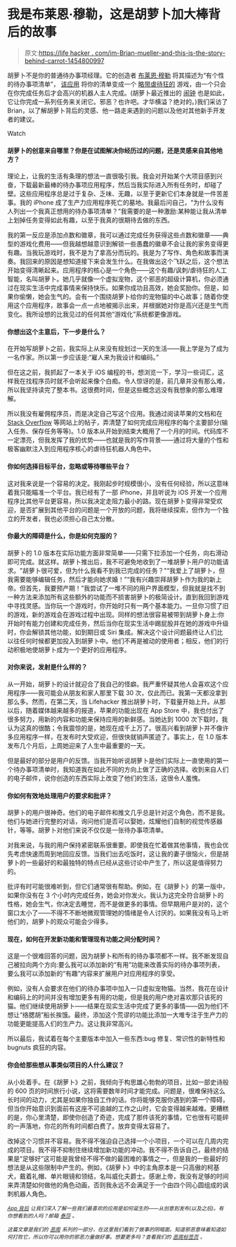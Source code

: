 # 我是布莱恩·穆勒，这是胡萝卜加大棒背后的故事

> 原文:[https://life hacker . com/im-Brian-mueller-and-this-is-the-story-behind-carrot-1454800997](https://lifehacker.com/im-brian-mueller-and-this-is-the-story-behind-carrot-1454800997)

胡萝卜不是你的普通待办事项经理。它的创造者 [布莱恩·穆勒](https://twitter.com/brianmueller333) 将其描述为“有个性的待办事项清单”， [该应用](https://itunes.apple.com/us/app/carrot-to-do/id591840203) 将你的清单变成一个 [略带虐待狂的](https://lifehacker.com/carrot-turns-your-to-do-list-into-a-slightly-sadistic-g-5978354) 游戏，由一个只会在你完成任务后才会高兴的机器人主人完成。(胡萝卜最近推出的 [闹钟](http://lifehacker.com/carrot-alarm-turns-your-morning-routine-into-a-sadistic-1140607638) 也是如此，它让你完成一系列任务来关闭它。邪恶？也许吧。才华横溢？绝对的。)我们采访了 Brian，以了解胡萝卜背后的灵感、他一路走来遇到的问题以及他对其他新手开发者的建议。

Watch

#### 胡萝卜的创意来自哪里？你是在试图解决你经历过的问题，还是灵感来自其他地方？

理论上，让我的生活有条理的想法一直很吸引我。我会对开始某个大项目感到兴奋，下载最新最棒的待办事项应用程序，然后当我实际进入所有任务时，却碰了壁。这些应用程序总是过于复杂、乏味、无趣，以至于更新它们本身就是一件苦差事。我的 iPhone 成了生产力应用程序死亡的墓地。我最后问自己，“为什么没有人列出一个我真正想用的待办事项清单？”我需要的是一种激励:某种能让我从清单上划掉任务变得如此有趣，以至于我真的很期待去做的东西。

我的第一反应是添加点数和徽章，我可以通过完成任务获得这些点数和徽章——典型的游戏化费用——但我越想越意识到解锁一些愚蠢的徽章不会让我的家务变得更有趣。当我玩游戏时，我不是为了拿高分而玩的。我是为了写作、角色和故事而演奏。我回来的原因是想知道接下来会发生什么。在我做出这个飞跃之后，这个想法开始变得清晰起来。应用程序的核心是一个角色——这个有趣/讽刺/虐待狂的人工智能，名叫胡萝卜。她几乎就像一个虚拟宠物，这个邪恶的超级计算机，你必须通过在现实生活中完成事情来保持快乐。如果你成功且高效，她会奖励你。但是，如果你偷懒，她会生气的。会有一个围绕胡萝卜给你的宠物猫的中心故事；随着你使用这个应用程序，故事会一点一点地被揭示出来，并根据她对你是高兴还是生气而变化。我所设想的比我见过的任何其他“游戏化”系统都更像游戏。

#### 你想出这个主意后，下一步是什么？

在开始写胡萝卜之前，我实际上从来没有规划过一天的生活——我上学是为了成为一名作家。所以第一步应该是:“雇人来为我设计和编码。”

但在这之前，我抓起了一本关于 iOS 编程的书，想浏览一下，学习一些词汇，这样我在找程序员时就不会听起来像个白痴。令人惊讶的是，前几章并没有那么难，所以我坚持读完了整本书。这很费时间，但是这些概念远没有我想象的那么难理解。

所以我没有雇佣程序员，而是决定自己写这个应用。我通过阅读苹果的文档和在 [Stack Overflow](http://lifehacker.com/crowdhacker) 等网站上的帖子，弄清楚了如何完成应用程序的每个主要部分(输入任务、保存任务等等)。1.0 版本从开始到结束大概用了一个月的时间。代码库不一定漂亮，但我发挥了我的优势——也就是我的写作背景——通过将大量的个性和极客幽默注入到应用程序核心的虐待狂机器人角色中。

#### 你如何选择目标平台，忽略或等待哪些平台？

这对我来说是一个容易的决定。我刚起步时规模很小，没有任何经验，所以这意味着我只能瞄准一个平台。我已经有了一部 iPhone，并且听说为 iOS 开发一个应用程序比其他平台更容易，所以我决定走阻力最小的路。现在胡萝卜变得非常受欢迎，是否扩展到其他平台的问题是一个开放的问题，我将继续探索，但作为一个独立的开发者，我也必须担心自己太分散。

#### 你最大的障碍是什么，你是如何克服的？

胡萝卜的 1.0 版本在实际功能方面非常简单——只需下拉添加一个任务，向右滑动即可完成。就这样。胡萝卜推出后，我不可避免地收到了一堆胡萝卜用户的功能请求。"胡萝卜很可爱，但为什么我看不到我已完成的任务？"“我爱上了胡萝卜，但我需要能够编辑任务，然后才能向她求婚！”“我有兴趣崇拜胡萝卜作为我的新上帝。但首先，我要预产期！”我尝试了一堆不同的用户界面模型，但我就是找不到一种方法来添加所有这些额外的功能而不损害胡萝卜的极简设计。直到我回到游戏中寻找灵感。当你玩一个游戏时，你开始时只有一两个基本能力。一旦你习惯了旧的游戏，新的游戏会在游戏过程中出现。同样的想法很容易被带到胡萝卜身上:你开始时有能力创建和完成任务，然后当你在现实生活中踢屁股并在她的游戏中升级时，你会解锁其他功能，如到期日或 Siri 集成。解决这个设计问题最终让人们比以往任何时候都更加投入到胡萝卜中。他们不再是被动的使用者；相反，他们的行动积极地使胡萝卜成为一个更好的应用程序。

#### 对你来说，发射是什么样的？

从一开始，胡萝卜的设计就迎合了我自己的怪癖。我严重怀疑其他人会喜欢这个应用程序——我可能会从朋友和家人那里下载 30 次，仅此而已。我第一天都没拿到那么多。然而，在第二天，当 Lifehacker 推出胡萝卜时，下载量开始上升。从那以后，随着媒体越来越多的报道，苹果的功能出现在 App Store 中，我也付出了很多努力，用新的内容和功能来保持应用的新鲜感。当她达到 1000 次下载时，我认为这真的很酷；令我震惊的是，她现在成千上万了。很高兴看到胡萝卜并不像许多应用程序一样，在发布时大受欢迎，但很快就销声匿迹了。事实上，在 1.0 版本发布几个月后，上周她迎来了人生中最重要的一天。

但是最好的部分是用户的反馈。当我开始听说胡萝卜是他们实际上一直使用的第一个待办事项清单时，我知道我在如此不同的方向上做了正确的选择。收到来自人们的电子邮件，说你创造的东西实际上改变了他们的生活，这很令人羞愧。

#### 你如何有效地处理用户的要求和批评？

胡萝卜的用户很神奇。他们的电子邮件和推文几乎总是针对这个角色，而不是我。他们与她进行完整的对话，询问他们是否可以娶她，炫耀他们自制的视觉传感器针，等等。胡萝卜对他们来说不仅仅是一张待办事项清单。

对我来说，与我的用户保持紧密联系很重要。即使我在忙着做其他事情，我也会优先考虑快速而周到地回应反馈。当我们出去吃饭时，这让我的妻子很恼火，但是胡萝卜的一些最好的和最独特的特点已经从这些讨论中产生了，所以这是值得努力的。

批评有时可能很难听到，但它们通常很有帮助。例如，在《胡萝卜》的第一版中，如果你没有在 3 个小时内完成任务，她会对你发火。我认为这完全符合胡萝卜的性格，她会生气，你决定去睡觉，而不是做更多的事情。但早期用户是对的，这个窗口太小了——不得不不断地微观管理她的情绪是令人讨厌的。如果我没有马上听他们的，胡萝卜的观众可能会少得多。

#### 现在，如何在开发新功能和管理现有功能之间分配时间？

这是一个很难回答的问题，因为胡萝卜和所有的待办事项都不一样。我不断发现自己被拉向两个方向:要么我可以添加新的“有用”功能来改善实际的待办事项列表，要么我可以添加新的“有趣”内容来扩展用户对应用程序的享受。

例如，没有人会要求在他们的待办事项中加入一只虚拟宠物猫。当然，我花在设计和编码上的时间并没有增加更多有用的功能，但是我的用户绝对喜欢那只该死的猫。他们继续使用胡萝卜——结果在现实生活中完成了更多的事情——因为他们不想让“络腮胡”船长挨饿。最终，添加这个荒谬的功能比添加一大堆专注于生产力的功能更能提高人们的生产力。这让我非常高兴。

所以最后，我试着在每个主要版本中加入一些东西:bug 修复、常识性的新特性和 bugnuts 疯狂的内容。

#### 你会给那些想从事类似项目的人什么建议？

从小处着手。在《胡萝卜》之前，我倾向于构思雄心勃勃的项目，比如一部史诗般的 600 页的时间旅行小说，这将需要数年时间才能完成。问题是，很难保持这么长时间的动力，尤其是如果你独自工作的话。你将能够克服你遇到的第一个障碍，但当你开始意识到面前有这座不可逾越的工作之山时，它会变得越来越难。更糟糕的是，你心里清楚，即使你创造了奇迹，完成了那件该死的事情，它也很有可能砰的一声落地，你花的所有时间都白费了。放弃变得太容易了。

改掉这个习惯并不容易。我不得不强迫自己选择一个小项目，一个可以在几周内完成的项目。我不得不抑制住继续增加新功能的冲动。我不得不告诉自己，最终的结果是“足够好”这可能是我曾经不得不做的最困难的事情之一，但是我的一些最好的想法是从这些限制中产生的。例如，《胡萝卜》中的主角原本是一只高傲的柯基犬，戴着礼帽、单片眼镜和领结，名叫威化夫爵士。感谢上帝，我没有足够的时间来弄清楚如何做他的角色动画，否则我永远不会满足于一个由四个同心圆组成的讽刺机器人角色。

<small></small>*[<small>*App 背后*</small>](http://lifehacker.com/behindtheapp) <small>*让我们深入了解一些我们最喜欢的应用是如何诞生的——从创意到发布(以及之后)。有你想看到的人吗？邮箱*</small> [<small>*泰莎*</small>](https://mail.google.com/mail/?view=cm&fs=1&tf=1&to=tessa@lifehacker.com) <small>*。*</small>*

**<small>这篇文章是我们的</small>* [*<small>恶周</small>*](https://lifehacker.com/welcome-to-lifehackers-fourth-annual-evil-week-1453143089) *<small>系列的一部分，在这里我们看到了做事的阴暗面。知道邪恶意味着知道如何打败它，所以你可以用你的邪恶力量做好事。想要更多吗？查看我们的</small>* [*<small>恶周标签页</small>*](http://lifehacker.com/tag/evilweek) *<small>。</small>**